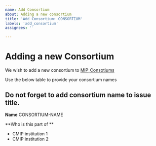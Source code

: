 ```yaml
---
name: Add Consortium
about: Adding a new consortium
title: 'Add Consortium: CONSORTIUM'
labels: 'add_consortium'
assignees: ''

---
```


# Adding a new Consortium
We wish to add a new consortium to [MIP_Consotiums](https://github.com/wolfiex/mip-cmor-tables/blob/main/MIP_consortiums.json)

Use the below table to provide your consortium names

## Do not forget to add consortium name to issue title.  


**Name**
CONSORTIUM-NAME

**Who is this part of **
- CMIP institution 1 
- CMIP institution 2
